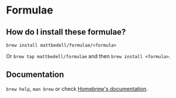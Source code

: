 # Formulae

## How do I install these formulae?
`brew install mattbedell/formulae/<formula>`

Or `brew tap mattbedell/formulae` and then `brew install <formula>`.

## Documentation
`brew help`, `man brew` or check [Homebrew's documentation](https://docs.brew.sh).

